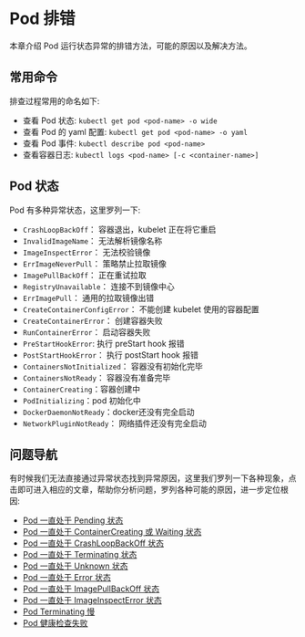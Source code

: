 # Pod 排错

本章介绍 Pod 运行状态异常的排错方法，可能的原因以及解决方法。

## 常用命令

排查过程常用的命名如下:

* 查看 Pod 状态: `kubectl get pod <pod-name> -o wide`
* 查看 Pod 的 yaml 配置: `kubectl get pod <pod-name> -o yaml`
* 查看 Pod 事件: `kubectl describe pod <pod-name>`
* 查看容器日志: `kubectl logs <pod-name> [-c <container-name>]`

## Pod 状态

Pod 有多种异常状态，这里罗列一下:

* `CrashLoopBackOff`： 容器退出，kubelet 正在将它重启
* `InvalidImageName`： 无法解析镜像名称
* `ImageInspectError`： 无法校验镜像
* `ErrImageNeverPull`： 策略禁止拉取镜像
* `ImagePullBackOff`： 正在重试拉取
* `RegistryUnavailable`： 连接不到镜像中心
* `ErrImagePull`： 通用的拉取镜像出错
* `CreateContainerConfigError`： 不能创建 kubelet 使用的容器配置
* `CreateContainerError`： 创建容器失败
* `RunContainerError`： 启动容器失败
* `PreStartHookError`: 执行 preStart hook 报错
* `PostStartHookError`： 执行 postStart hook 报错
* `ContainersNotInitialized`： 容器没有初始化完毕
* `ContainersNotReady`： 容器没有准备完毕
* `ContainerCreating`：容器创建中
* `PodInitializing`：pod 初始化中
* `DockerDaemonNotReady`：docker还没有完全启动
* `NetworkPluginNotReady`： 网络插件还没有完全启动

## 问题导航

有时候我们无法直接通过异常状态找到异常原因，这里我们罗列一下各种现象，点击即可进入相应的文章，帮助你分析问题，罗列各种可能的原因，进一步定位根因:

* [Pod 一直处于 Pending 状态](keep-pending.md)
* [Pod 一直处于 ContainerCreating 或 Waiting 状态](keep-containercreating-or-waiting.md)
* [Pod 一直处于 CrashLoopBackOff 状态](keep-crashloopbackoff.md)
* [Pod 一直处于 Terminating 状态](keep-terminating.md)
* [Pod 一直处于 Unknown 状态](keep-unkown.md)
* [Pod 一直处于 Error 状态](keep-error.md)
* [Pod 一直处于 ImagePullBackOff 状态](keep-imagepullbackoff.md)
* [Pod 一直处于 ImageInspectError 状态](keep-imageinspecterror.md)
* [Pod Terminating 慢](slow-terminating.md)
* [Pod 健康检查失败](healthcheck-failed.md)
